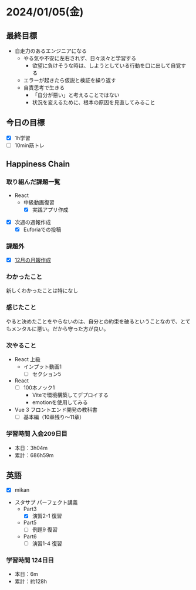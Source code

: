 # 2024/01/05(金)

## 最終目標

- 自走力のあるエンジニアになる
  - やる気や不安に左右されず、日々淡々と学習する
    - 欲望に負けそうな時は、しようとしている行動を口に出して自覚する
  - エラーが起きたら仮説と検証を繰り返す
  - 自責思考で生きる
    - 「自分が悪い」と考えることではない
    - 状況を変えるために、根本の原因を見直してみること

## 今日の目標

- [x] 1h学習
- [ ] 10min筋トレ

## Happiness Chain

### 取り組んだ課題一覧

- React
  - 中級動画復習
    - [x] 実践アプリ作成

- [x] 次週の週報作成
  - [x] Euforiaでの投稿

### 課題外

- [x] [12月の月報作成](https://wsigma.hatenablog.com/entry/2024/01/05/212439)

### わかったこと

新しくわかったことは特になし

### 感じたこと

やると決めたことをやらないのは、自分との約束を破るということなので、とてもメンタルに悪い。だから守った方が良い。

### 次やること

- React 上級
  - インプット動画1
    - [ ] セクション5

- React
  - [ ] 100本ノック1
    - Viteで環境構築してデプロイする
    - emotionを使用してみる

- Vue 3 フロントエンド開発の教科書
  - [ ] 基本編（10章残り〜11章）

### 学習時間 入会209日目

- 本日：3h04m
- 累計：686h59m

## 英語

- [x] mikan

- スタサプ パーフェクト講義
  - Part3
    - [x] 演習2-1 復習
  - Part5
    - [ ] 例題9 復習
  - Part6
    - [ ] 演習1-4 復習

### 学習時間 124日目

- 本日：6m
- 累計：約128h

